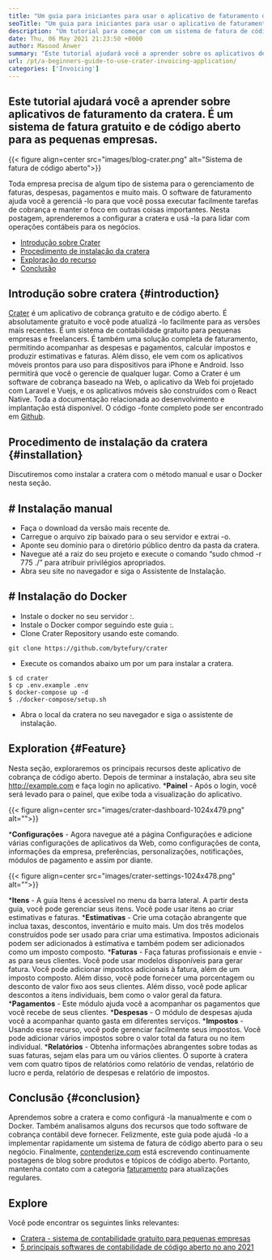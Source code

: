 ```yaml
---
title: "Um guia para iniciantes para usar o aplicativo de faturamento da cratera" 
seoTitle: "Um guia para iniciantes para usar o aplicativo de faturamento da cratera" 
description: "Um tutorial para começar com um sistema de fatura de código aberto. Esta diretriz da cratera ajuda você a se familiarizar com os principais conceitos e recursos." 
date: Thu, 06 May 2021 21:23:50 +0000
author: Masood Anwer
summary: "Este tutorial ajudará você a aprender sobre os aplicativos de faturamento da cratera. É um sistema de fatura gratuito e de código aberto para as pequenas empresas." 
url: /pt/a-beginners-guide-to-use-crater-invoicing-application/
categories: ['Invoicing']
---
```


## Este tutorial ajudará você a aprender sobre aplicativos de faturamento da cratera. É um sistema de fatura gratuito e de código aberto para as pequenas empresas.

{{< figure align=center src="images/blog-crater.png" alt="Sistema de fatura de código aberto">}}

Toda empresa precisa de algum tipo de sistema para o gerenciamento de faturas, despesas, pagamentos e muito mais. O software de faturamento ajuda você a gerenciá -lo para que você possa executar facilmente tarefas de cobrança e manter o foco em outras coisas importantes. Nesta postagem, aprenderemos a configurar a cratera e usá -la para lidar com operações contábeis para os negócios.
  * [Introdução sobre Crater][1]
  * [Procedimento de instalação da cratera][2]
  * [Exploração do recurso][3]
  * [Conclusão][4]

## Introdução sobre cratera   {#introduction}
[Crater][5] é um aplicativo de cobrança gratuito e de código aberto. É absolutamente gratuito e você pode atualizá -lo facilmente para as versões mais recentes. É um sistema de contabilidade gratuito para pequenas empresas e freelancers. É também uma solução completa de faturamento, permitindo acompanhar as despesas e pagamentos, calcular impostos e produzir estimativas e faturas. Além disso, ele vem com os aplicativos móveis prontos para uso para dispositivos para iPhone e Android. Isso permitirá que você o gerencie de qualquer lugar. Como a Crater é um software de cobrança baseado na Web, o aplicativo da Web foi projetado com Laravel e Vuejs, e os aplicativos móveis são construídos com o React Native. Toda a documentação relacionada ao desenvolvimento e implantação está disponível. O código -fonte completo pode ser encontrado em [Github][6].

## Procedimento de instalação da cratera   {#installation}
Discutiremos como instalar a cratera com o método manual e usar o Docker nesta seção.

## # Instalação manual
  * Faça o download da versão mais recente de.
  * Carregue o arquivo zip baixado para o seu servidor e extrai -o.
  * Aponte seu domínio para o diretório público dentro da pasta da cratera.
  * Navegue até a raiz do seu projeto e execute o comando “sudo chmod -r 775 ./” para atribuir privilégios apropriados.
  * Abra seu site no navegador e siga o Assistente de Instalação.

## # Instalação do Docker
  * Instale o docker no seu servidor :.
  * Instale o Docker compor seguindo este guia :.
  * Clone Crater Repository usando este comando.
```
git clone https://github.com/bytefury/crater
```
  * Execute os comandos abaixo um por um para instalar a cratera.
```
$ cd crater
$ cp .env.example .env
$ docker-compose up -d
$ ./docker-compose/setup.sh
```
  * Abra o local da cratera no seu navegador e siga o assistente de instalação.

## Exploration   {#Feature}
Nesta seção, exploraremos os principais recursos deste aplicativo de cobrança de código aberto. Depois de terminar a instalação, abra seu site http://example.com e faça login no aplicativo.
  ***Painel**  - Após o login, você será levado para o painel, que exibe toda a visualização do aplicativo.

{{< figure align=center src="images/crater-dashboard-1024x479.png" alt="">}}

  ***Configurações**  - Agora navegue até a página Configurações e adicione várias configurações de aplicativos da Web, como configurações de conta, informações da empresa, preferências, personalizações, notificações, módulos de pagamento e assim por diante.

{{< figure align=center src="images/crater-settings-1024x478.png" alt="">}}

  ***Itens**  - A guia Itens é acessível no menu da barra lateral. A partir desta guia, você pode gerenciar seus itens. Você pode usar itens ao criar estimativas e faturas.
  ***Estimativas**  - Crie uma cotação abrangente que inclua taxas, descontos, inventário e muito mais. Um dos três modelos construídos pode ser usado para criar uma estimativa. Impostos adicionais podem ser adicionados à estimativa e também podem ser adicionados como um imposto composto.
  ***Faturas**  - Faça faturas profissionais e envie -as para seus clientes. Você pode usar modelos disponíveis para gerar fatura. Você pode adicionar impostos adicionais à fatura, além de um imposto composto. Além disso, você pode fornecer uma porcentagem ou desconto de valor fixo aos seus clientes. Além disso, você pode aplicar descontos a itens individuais, bem como o valor geral da fatura.
  ***Pagamentos**  - Este módulo ajuda você a acompanhar os pagamentos que você recebe de seus clientes.
  ***Despesas**  - O módulo de despesas ajuda você a acompanhar quanto gasta em diferentes serviços.
  ***Impostos**  - Usando esse recurso, você pode gerenciar facilmente seus impostos. Você pode adicionar vários impostos sobre o valor total da fatura ou no item individual.
  ***Relatórios**  - Obtenha informações abrangentes sobre todas as suas faturas, sejam elas para um ou vários clientes. O suporte à cratera vem com quatro tipos de relatórios como relatório de vendas, relatório de lucro e perda, relatório de despesas e relatório de impostos.

## Conclusão   {#conclusion}
Aprendemos sobre a cratera e como configurá -la manualmente e com o Docker. Também analisamos alguns dos recursos que todo software de cobrança contábil deve fornecer. Felizmente, este guia pode ajudá -lo a implementar rapidamente um sistema de fatura de código aberto para o seu negócio.
Finalmente, [contenderize.com][7] está escrevendo continuamente postagens de blog sobre produtos e tópicos de código aberto. Portanto, mantenha contato com a categoria [faturamento][8] para atualizações regulares.

## Explore
Você pode encontrar os seguintes links relevantes:
  * [Cratera - sistema de contabilidade gratuito para pequenas empresas][5]
  * [5 principais softwares de contabilidade de código aberto no ano 2021][9]

  
[1]: #Introduction
[2]: #Installation
[3]: #Feature
[4]: #Conclusion
[5]: https://products.containerize.com/invoicing/crater/
[6]: https://github.com/bytefury/crater
[7]: https://containerize.com
[8]: https://blog.containerize.com/category/invoicing/
[9]: https://blog.containerize.com/invoicing/top-5-open-source-accounting-software-in-the-year-2021/
